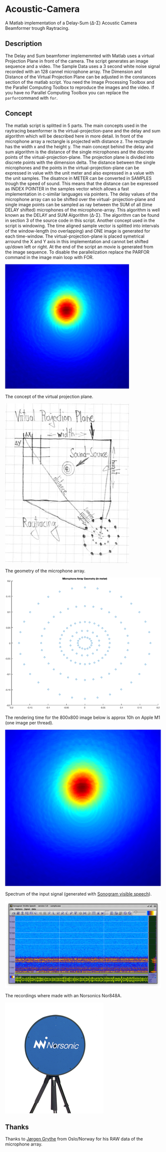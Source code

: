 # Acoustic-Camera
A Matlab implementation of a Delay-Sum (Δ-Σ) Acoustic Camera Beamformer trough Raytracing.

## Description

The Delay and Sum beamfomer implememnted with Matlab uses a virtual Projection Plane in front of the camera. The script generates an image sequence and a video. The Sample Data uses a 3 second white noise signal recorded with an 128 cannel microphone array. The Dimension and Distance of the Virtual Projection Plane can be adjusted in the constances section of the matlab script. You need the Image Processing Toolbox and the Parallel Computing Toolbox to reproduce the images and the video. If you have no Parallel Computing Toolbox you can replace the `parfor`command with `for`.


## Concept
The matlab script is splitted in 5 parts. The main concepts used in the raytracing beamformer is the  virtual-projection-pane and the delay and sum algorithm which will be described here in more detail. In front of the microphone array a rectangle is projected with distance z. The rectangle has the width x and the height y. The main concept behind the delay and sum algorithm is the distance of the single microphones and the discrete points of the virtual-projection-plane. The projection plane is divided into discrete points with the dimension delta. The distance between the single microphones and the points in the virtual-projection-plane can be expressed in value with the unit meter and also expressed in a value with the unit samples. The disatnce in METER can be converted in SAMPLES trough the speed of sound. This means that the distance can be expressed as INDEX POINTER in the samples vector which allows a fast implementation in c-similar languages via pointers. The delay values of the microphone array can so be shifted over the virtual- projection-plane and single image points can be sampled as ray between the SUM of all (time DELAY shifted) microphones of the microphone-array. This algorithm is well known as the DELAY and SUM Algorithm (Δ-Σ). The algorithm can be found in section 3 of the source code in this script. Another concept used in the script is windowing. The time aligned sample vector is splitted into intervals of the window-length (no overlapping) and ONE image is generated for each time-window. The virtual-projection-plane is placed symetrical arround the X and Y axis in this implementation and cannot bet shifted up/down left or right. At the end of the script an movie is generated from the image sequence. To disable the parallelization replace the PARFOR command in the image main loop with FOR.

![alt text](html/img0.gif)

The concept of the virtual projection plane.

![alt text](html/img1.png)

The geometry of the microphone array.

![alt text](html/img2.png)

The rendering time for the 800x800 image below is approx 10h on Apple M1 (one image per thread).

![alt text](html/img3.png)

Spectrum of the input signal (generated with [Sonogram visible speech](https://github.com/Christoph-Lauer/Sonogram)).

![alt text](html/img5.png)

The recordings where made with an Norsonics Nor848A.

![alt text](html/img4.png)

## Thanks
Thanks to [Jørgen Grythe](https://github.com/jorgengrythe/beamforming) from Oslo/Norway for his RAW data of the microphone array.
